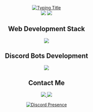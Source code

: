 <div align="center">

<a href="#">
 <img src="https://readme-typing-svg.demolab.com?font=Hack&weight=600&size=30&duration=4000&pause=1000&color=5865F2&center=true&vCenter=true&width=600&height=70&lines=Student+Software+Engineer;Web+Developer+%2F+Junior+Frontend+Developer" alt="Typing Title">
</a>

<div align="center">
  <img src="https://img.shields.io/badge/Node.js-Expert-339933?logo=nodedotjs&logoColor=white&style=for-the-badge">
  <img src="https://img.shields.io/badge/Discord.js-5865F2?logo=discord&logoColor=white&style=for-the-badge">
</div>

<h2 align="center">Web Development Stack</h2>
<div align="center">
  <img src="https://skillicons.dev/icons?i=html,css,js,ts,react,nextjs,nodejs,express,mongodb,postgres,tailwind,vercel,git&perline=7&theme=light">
</div>

<h2 align="center">Discord Bots Development</h2>
<div align="center">
  <img src="https://skillicons.dev/icons?i=discord,js,ts,nodejs,py,replit,&theme=dark">
</div>

<h2 align="center">Contact Me</h2>
<div align="center">
  <a href="#">
    <img src="https://img.shields.io/badge/Email-D14836?style=for-the-badge&logo=gmail&logoColor=white">
  </a>
  <a href="https://discord.com/users/1166861703984717871" target="_blank">
    <img src="https://img.shields.io/badge/Discord-5865F2?style=for-the-badge&logo=discord&logoColor=white">
  </a>
  </a>
</div>

[![Discord Presence](https://lanyard.cnrad.dev/api/1166861703984717871?theme=dark)](https://discord.com/users/1166861703984717871)

